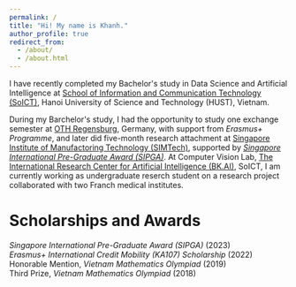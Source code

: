 ```yaml
---
permalink: /
title: "Hi! My name is Khanh."
author_profile: true
redirect_from: 
  - /about/
  - /about.html
---
```


I have recently completed my Bachelor's study in Data Science and Artificial Intelligence at [School of Information and Communication Technology (SoICT)](https://soict.hust.edu.vn/en/), Hanoi University of Science and Technology (HUST), Vietnam.

During my Barchelor's study, I had the opportunity to study one exchange semester at [OTH Regensburg](https://www.oth-regensburg.de/en/), Germany, with support from *Erasmus+ Programme*, and later did five-month research attachment at [Singapore Institute of Manufactoring Technology (SIMTech)](https://www.a-star.edu.sg/simtech), supported by [*Singapore International Pre-Graduate Award (SIPGA)*](https://www.a-star.edu.sg/Scholarships/for-undergraduate-studies/singapore-international-pre-graduate-award-sipga). At Computer Vision Lab, [The International Research Center for Artificial Intelligence (BK.AI)](bkai.ai), SoICT, I am currently working as undergraduate reserch student on a research project collaborated with two Franch medical institutes.



Scholarships and Awards
======
*Singapore International Pre-Graduate Award (SIPGA)* (2023)  
*Erasmus+ International Credit Mobility (KA107) Scholarship* (2022)  
Honorable Mention, *Vietnam Mathematics Olympiad* (2019)  
Third Prize, *Vietnam Mathematics Olympiad* (2018)

<!-- Terms:
- Undergraduate research student  

To mention: 
- Supported by Erasmus+ program.  
- SIPGA Awards.  

My research experience was on modeling and computer vision, particularly on multi-domain learning, domain adaptation, and multi-view action recognition. As a nature-lover, I am interested in graduate study on the interdisciplinary of modeling and artificial intelligence with applications on sustainability.


With a love about nature, I am interested in the interdisciplinary applications of modeling and artificial intelligence in sustainability. 

My research interest lies in the interdisciplinary of Modeling, Simulation and Artificial Intelligence, particularly in the context of sustainability and climate.  

How to write a convincing about me? -->